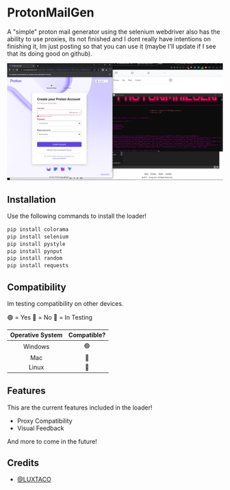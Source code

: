 # ProtonMailGen

A "simple" proton mail generator using the selenium webdriver also has the ability to use proxies, its not finished and I dont really have intentions on finishing it, Im just posting so that you can use it (maybe I'll update if I see that its doing good on github).

[![showcase](https://github.com/LUXTACO/ProtonMailGen/blob/5917a13aec07f3639854ef8255789875559986e2/assets/showcase.png?raw=true "showcase")](https://github.com/LUXTACO/ProtonMailGen/blob/5917a13aec07f3639854ef8255789875559986e2/assets/showcase.png?raw=true "showcase")
##  Installation
Use the following commands to install the loader!
```python
pip install colorama
pip install selenium
pip install pystyle
pip install pynput
pip install random
pip install requests
```
## Compatibility

Im testing compatibility on other devices.

🟢 = Yes
🔴 = No
🚧 = In Testing

|  Operative System|  Compatible? |
| :------------: | :------------: |
| Windows |🟢 |
|  Mac |  🚧 |
| Linux  |  🚧 |

## Features

This are the current features included in the loader!

- Proxy Compatibility
- Visual Feedback

And more to come in the future!

## Credits

- [@LUXTACO](https://github.com/LUXTACO "@LUXTACO")

